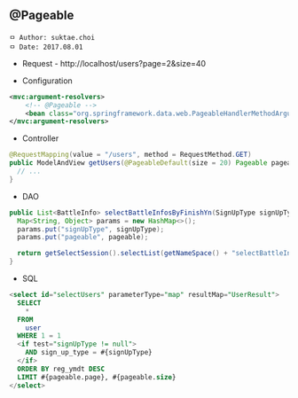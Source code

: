 ## @Pageable

```
ㅁ Author: suktae.choi
ㅁ Date: 2017.08.01
```

- Request - http://localhost/users?page=2&size=40

- Configuration

```xml
<mvc:argument-resolvers>
    <!-- @Pageable -->
    <bean class="org.springframework.data.web.PageableHandlerMethodArgumentResolver"/>
</mvc:argument-resolvers>
```

- Controller

```java
@RequestMapping(value = "/users", method = RequestMethod.GET)
public ModelAndView getUsers(@PageableDefault(size = 20) Pageable pageable) {
  // ...
}
```

- DAO

```java
public List<BattleInfo> selectBattleInfosByFinishYn(SignUpType signUpType, Pageable pageable) {
  Map<String, Object> params = new HashMap<>();
  params.put("signUpType", signUpType);
  params.put("pageable", pageable);

  return getSelectSession().selectList(getNameSpace() + "selectBattleInfos", params);
}
```

- SQL

```sql
<select id="selectUsers" parameterType="map" resultMap="UserResult">
  SELECT
    *
  FROM
    user
  WHERE 1 = 1
  <if test="signUpType != null">
    AND sign_up_type = #{signUpType}
  </if>
  ORDER BY reg_ymdt DESC
  LIMIT #{pageable.page}, #{pageable.size}
</select>
```
